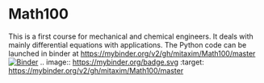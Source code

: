 # Math100
This is a first course for mechanical and chemical engineers. It deals with mainly differential equations with applications.
The Python code can be launched in binder at
https://mybinder.org/v2/gh/mitaxim/Math100/master
[![Binder](https://mybinder.org/badge.svg)](https://mybinder.org/v2/gh/mitaxim/Math100/master)
.. image:: https://mybinder.org/badge.svg :target: https://mybinder.org/v2/gh/mitaxim/Math100/master
